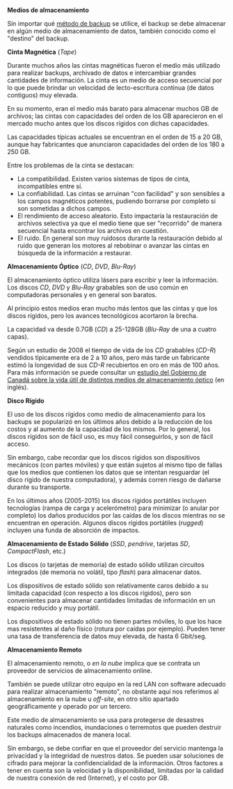 **Medios de almacenamiento**

Sin importar qué [método de backup](BACKUP-Methods.md) se utilice, el backup se debe almacenar en algún medio de almacenamiento de datos, también conocido como el "destino" del backup.

**Cinta Magnética** (*Tape*)

Durante muchos años las cintas magnéticas fueron el medio más utilizado para realizar backups, archivado de datos e intercambiar grandes cantidades de información. La cinta es un medio de acceso secuencial por lo que puede brindar un velocidad de lecto-escritura continua (de datos contiguos) muy elevada.

En su momento, eran el medio más barato para almacenar muchos GB de archivos; las cintas con capacidades del orden de los GB aparecieron en el mercado mucho antes que los discos rígidos con dichas capacidades.

Las capacidades típicas actuales se encuentran en el orden de 15 a 20 GB, aunque hay fabricantes que anunciaron capacidades del orden de los 180 a 250 GB.

Entre los problemas de la cinta se destacan:

* La compatibilidad. Existen varios sistemas de tipos de cinta, incompatibles entre sí.
* La confiabilidad. Las cintas se arruinan "con facilidad" y son sensibles a los campos magnéticos potentes, pudiendo borrarse por completo si son sometidas a dichos campos.
* El rendimiento de acceso aleatorio. Esto impactaría la restauración de archivos selectiva ya que el medio tiene que ser "recorrido" de manera secuencial hasta encontrar los archivos en cuestión.
* El ruido. En general son muy ruidosos durante la restauración debido al ruido que generan los motores al rebobinar o avanzar las cintas en búsqueda de la información a restaurar.

**Almacenamiento Óptico** (*CD*, *DVD*, *Blu-Ray*)

El almacenamiento óptico utiliza lásers para escribir y leer la información. Los discos *CD*, *DVD* y *Blu-Ray* grabables son de uso común en computadoras personales y en general son baratos.

Al principio estos medios eran mucho más lentos que las cintas y que los discos rígidos, pero los avances tecnológicos acortaron la brecha.

La capacidad va desde 0.7GB (*CD*) a 25-128GB (*Blu-Ray* de una a cuatro capas).

Según un estudio de 2008 el tiempo de vida de los *CD* grabables (*CD-R*) vendidos típicamente era de 2 a 10 años, pero más tarde un fabricante estimó la longevidad de sus *CD-R* recubiertos en oro en más de 100 años. Para más información se puede consultar un [estudio del Gobierno de Canadá sobre la vida útil de distintos medios de almacenamiento óptico](https://www.canada.ca/en/conservation-institute/services/conservation-preservation-publications/canadian-conservation-institute-notes/longevity-recordable-cds-dvds.html) (en inglés).

**Disco Rígido**

El uso de los discos rígidos como medio de almacenamiento para los backups se popularizó en los últimos años debido a la reducción de los costos y al aumento de la capacidad de los mismos. Por lo general, los discos rígidos son de fácil uso, es muy fácil conseguirlos, y son de fácil acceso.

Sin embargo, cabe recordar que los discos rígidos son dispositivos mecánicos (con partes móviles) y que están sujetos al mismo tipo de fallas que los medios que contienen los datos que se intentan resguardar (el disco rígido de nuestra computadora), y además corren riesgo de dañarse durante su transporte.

En los últimos años (2005-2015) los discos rígidos portátiles incluyen tecnologías (rampa de carga y acelerómetro) para minimizar (o anular por completo) los daños producidos por las caídas de los discos mientras no se encuentran en operación. Algunos discos rígidos portátiles (*rugged*) incluyen una funda de absorción de impactos.

**Almacenamiento de Estado Sólido** (*SSD*, *pendrive*, tarjetas *SD*, *CompactFlash*, etc.)

Los discos (o tarjetas de memoria) de estado sólido utilizan circuitos integrados (de memoria no volátil, tipo *flash*) para almacenar datos.

Los dispositivos de estado sólido son relativamente caros debido a su limitada capacidad (con respecto a los discos rígidos), pero son convenientes para almacenar cantidades limitadas de información en un espacio reducido y muy portátil.

Los dispositivos de estado sólido no tienen partes móviles, lo que los hace mas resistentes al daño físico (rotura por caídas por ejemplo). Pueden tener una tasa de transferencia de datos muy elevada, de hasta 6 Gbit/seg.

**Almacenamiento Remoto**

El almacenamiento remoto, o *en la nube* implica que se contrata un proveedor de servicios de almacenamiento online.

También se puede utilizar otro equipo en la red LAN con software adecuado para realizar almacenamiento "remoto", no obstante aquí nos referimos al almacenamiento en la nube u *off-site*, en otro sitio apartado geográficamente y operado por un tercero.

Este medio de almacenamiento se usa para protegerse de desastres naturales como incendios, inundaciones o terremotos que pueden destruir los backups almacenados de manera local.

Sin embargo, se debe confiar en que el proveedor del servicio mantenga la privacidad y la integridad de nuestros datos. Se pueden usar soluciones de cifrado para mejorar la confidencialidad de la información. Otros factores a tener en cuenta son la velocidad y la disponibilidad, limitadas por la calidad de nuestra conexión de red (Internet), y el costo por GB.
